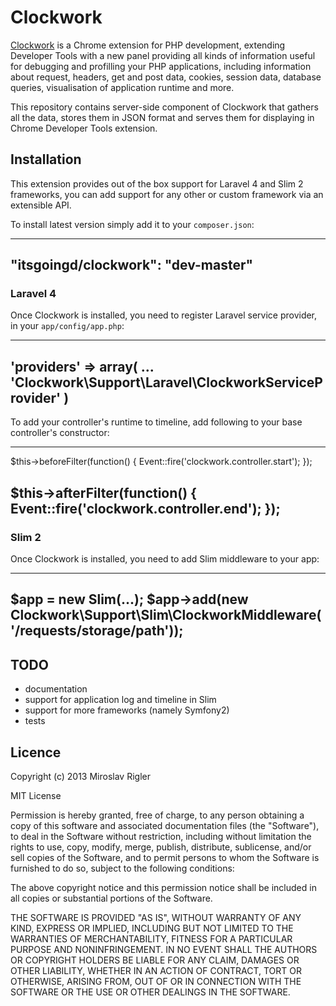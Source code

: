 Clockwork
=========

[Clockwork](http://github.com/itsgoingd/clockwork-chrome) is a Chrome extension for PHP development, extending Developer Tools with a new panel providing all kinds of information useful for debugging and profilling your PHP applications, including information about request, headers, get and post data, cookies, session data, database queries, visualisation of application runtime and more.

This repository contains server-side component of Clockwork that gathers all the data, stores them in JSON format and serves them for displaying in Chrome Developer Tools extension.

## Installation

This extension provides out of the box support for Laravel 4 and Slim 2 frameworks, you can add support for any other or custom framework via an extensible API.

To install latest version simply add it to your `composer.json`:

---
"itsgoingd/clockwork": "dev-master"
---

### Laravel 4

Once Clockwork is installed, you need to register Laravel service provider, in your `app/config/app.php`:

---
'providers' => array(
	...    
    'Clockwork\Support\Laravel\ClockworkServiceProvider'
)
---

To add your controller's runtime to timeline, add following to your base controller's constructor:

---
$this->beforeFilter(function()
{
	Event::fire('clockwork.controller.start');
});

$this->afterFilter(function()
{
	Event::fire('clockwork.controller.end');
});
---

### Slim 2

Once Clockwork is installed, you need to add Slim middleware to your app:

---
$app = new Slim(...);
$app->add(new Clockwork\Support\Slim\ClockworkMiddleware('/requests/storage/path'));
---

## TODO

- documentation
- support for application log and timeline in Slim
- support for more frameworks (namely Symfony2)
- tests

## Licence

Copyright (c) 2013 Miroslav Rigler

MIT License

Permission is hereby granted, free of charge, to any person obtaining
a copy of this software and associated documentation files (the
"Software"), to deal in the Software without restriction, including
without limitation the rights to use, copy, modify, merge, publish,
distribute, sublicense, and/or sell copies of the Software, and to
permit persons to whom the Software is furnished to do so, subject to
the following conditions:

The above copyright notice and this permission notice shall be
included in all copies or substantial portions of the Software.

THE SOFTWARE IS PROVIDED "AS IS", WITHOUT WARRANTY OF ANY KIND,
EXPRESS OR IMPLIED, INCLUDING BUT NOT LIMITED TO THE WARRANTIES OF
MERCHANTABILITY, FITNESS FOR A PARTICULAR PURPOSE AND
NONINFRINGEMENT. IN NO EVENT SHALL THE AUTHORS OR COPYRIGHT HOLDERS BE
LIABLE FOR ANY CLAIM, DAMAGES OR OTHER LIABILITY, WHETHER IN AN ACTION
OF CONTRACT, TORT OR OTHERWISE, ARISING FROM, OUT OF OR IN CONNECTION
WITH THE SOFTWARE OR THE USE OR OTHER DEALINGS IN THE SOFTWARE.